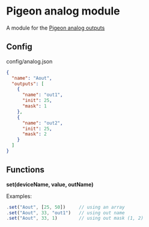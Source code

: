 # Pigeon analog module

A module for the [Pigeon analog outputs](http://pigeoncomputers.com/documentation/hardware/analog-io/)

## Config

config/analog.json
```json
{
  "name": "Aout",
  "outputs": [
    {
      "name": "out1",
      "init": 25,
      "mask": 1
    },
    {
      "name": "out2",
      "init": 25,
      "mask": 2
    }      
  ]
}
```

## Functions

**set(deviceName, value, outName)**

Examples:

```js
.set("Aout", [25, 50])     // using an array
.set("Aout", 33, "out1")   // using out name
.set("Aout", 33, 1)        // using out mask (1, 2)
```

